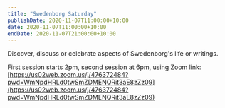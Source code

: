 ```yaml
---
title: "Swedenborg Saturday"
publishDate: 2020-11-07T11:00:00+10:00
date: 2020-11-07T11:00:00+10:00
endDate: 2020-11-07T21:00:00+10:00
---
```


Discover, discuss or celebrate aspects of Swedenborg's life or writings.

First session starts 2pm, second session at 6pm, using Zoom link: [https://us02web.zoom.us/j/476372484?pwd=WmNpdHRLd0twSmZDMENQRit3aE8zZz09](https://us02web.zoom.us/j/476372484?pwd=WmNpdHRLd0twSmZDMENQRit3aE8zZz09)